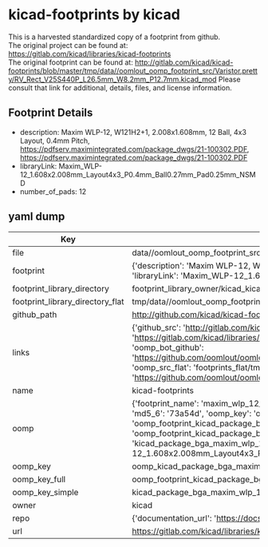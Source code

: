 # kicad-footprints by kicad  
This is a harvested standardized copy of a footprint from github.  
The original project can be found at:  
https://gitlab.com/kicad/libraries/kicad-footprints  
The original footprint can be found at:
http://gitlab.com/kicad/kicad-footprints/blob/master/tmp/data//oomlout_oomp_footprint_src/Varistor.pretty/RV_Rect_V25S440P_L26.5mm_W8.2mm_P12.7mm.kicad_mod
Please consult that link for additional, details, files, and license information.  
## Footprint Details
* description: Maxim WLP-12, W121H2+1, 2.008x1.608mm, 12 Ball, 4x3 Layout, 0.4mm Pitch, https://pdfserv.maximintegrated.com/package_dwgs/21-100302.PDF, https://pdfserv.maximintegrated.com/package_dwgs/21-100302.PDF  
* libraryLink: Maxim_WLP-12_1.608x2.008mm_Layout4x3_P0.4mm_Ball0.27mm_Pad0.25mm_NSMD  
* number_of_pads: 12  
## yaml dump  
| Key | Value |  
| --- | --- |  
| file | data//oomlout_oomp_footprint_src/kicad-footprints/Package_BGA.pretty/Maxim_WLP-12_1.608x2.008mm_Layout4x3_P0.4mm_Ball0.27mm_Pad0.25mm_NSMD.kicad_mod |  
| footprint | {'description': 'Maxim WLP-12, W121H2+1, 2.008x1.608mm, 12 Ball, 4x3 Layout, 0.4mm Pitch, https://pdfserv.maximintegrated.com/package_dwgs/21-100302.PDF, https://pdfserv.maximintegrated.com/package_dwgs/21-100302.PDF', 'libraryLink': 'Maxim_WLP-12_1.608x2.008mm_Layout4x3_P0.4mm_Ball0.27mm_Pad0.25mm_NSMD', 'number_of_pads': 12} |  
| footprint_library_directory | footprint_library_owner/kicad_kicad-footprints/ |  
| footprint_library_directory_flat | tmp/data//oomlout_oomp_footprint_src/footprints_flat/kicad_package_bga_maxim_wlp_12_1_608x2_008mm_layout4x3_p0_4mm_ball0_27mm_pad0_25mm_nsmd/working |  
| github_path | http://github.com/kicad/kicad-footprints/blob/master/tmp/data//oomlout_oomp_footprint_src/Package_BGA.pretty/Maxim_WLP-12_1.608x2.008mm_Layout4x3_P0.4mm_Ball0.27mm_Pad0.25mm_NSMD.kicad_mod |  
| links | {'github_src': 'http://gitlab.com/kicad/kicad-footprints/blob/master/tmp/data//oomlout_oomp_footprint_src/Varistor.pretty/RV_Rect_V25S440P_L26.5mm_W8.2mm_P12.7mm.kicad_mod', 'github_src_repo': 'https://gitlab.com/kicad/libraries/kicad-footprints', 'oomp_bot': 'tmp/data//oomlout_oomp_footprint_src/footprints/kicad_package_bga_maxim_wlp_12_1_608x2_008mm_layout4x3_p0_4mm_ball0_27mm_pad0_25mm_nsmd/working', 'oomp_bot_github': 'https://github.com/oomlout/oomlout_oomp_footprint_bot/tree/main/tmp/data//oomlout_oomp_footprint_src/footprints/kicad_package_bga_maxim_wlp_12_1_608x2_008mm_layout4x3_p0_4mm_ball0_27mm_pad0_25mm_nsmd/working', 'oomp_src_flat': 'footprints_flat/tmp/data//oomlout_oomp_footprint_src/footprints_flat/kicad_package_bga_maxim_wlp_12_1_608x2_008mm_layout4x3_p0_4mm_ball0_27mm_pad0_25mm_nsmd/working', 'oomp_src_flat_github': 'https://github.com/oomlout/oomlout_oomp_footprint_src/tree/main/tmp/data//oomlout_oomp_footprint_src/footprints_flat/kicad_package_bga_maxim_wlp_12_1_608x2_008mm_layout4x3_p0_4mm_ball0_27mm_pad0_25mm_nsmd/working'} |  
| name | kicad-footprints |  
| oomp | {'footprint_name': 'maxim_wlp_12_1_608x2_008mm_layout4x3_p0_4mm_ball0_27mm_pad0_25mm_nsmd', 'library_name': 'package_bga', 'md5': '73a54da7d73dc950d22240c96462d642', 'md5_10': '73a54da7d7', 'md5_5': '73a54', 'md5_6': '73a54d', 'oomp_key': 'oomp_kicad_package_bga_maxim_wlp_12_1_608x2_008mm_layout4x3_p0_4mm_ball0_27mm_pad0_25mm_nsmd', 'oomp_key_extra': 'oomp_footprint_kicad_package_bga_maxim_wlp_12_1_608x2_008mm_layout4x3_p0_4mm_ball0_27mm_pad0_25mm_nsmd', 'oomp_key_full': 'oomp_footprint_kicad_package_bga_maxim_wlp_12_1_608x2_008mm_layout4x3_p0_4mm_ball0_27mm_pad0_25mm_nsmd_73a54d', 'oomp_key_simple': 'kicad_package_bga_maxim_wlp_12_1_608x2_008mm_layout4x3_p0_4mm_ball0_27mm_pad0_25mm_nsmd', 'original_filename': 'data//oomlout_oomp_footprint_src/kicad-footprints/Package_BGA.pretty/Maxim_WLP-12_1.608x2.008mm_Layout4x3_P0.4mm_Ball0.27mm_Pad0.25mm_NSMD.kicad_mod', 'owner_name': 'kicad'} |  
| oomp_key | oomp_kicad_package_bga_maxim_wlp_12_1_608x2_008mm_layout4x3_p0_4mm_ball0_27mm_pad0_25mm_nsmd |  
| oomp_key_full | oomp_footprint_kicad_package_bga_maxim_wlp_12_1_608x2_008mm_layout4x3_p0_4mm_ball0_27mm_pad0_25mm_nsmd |  
| oomp_key_simple | kicad_package_bga_maxim_wlp_12_1_608x2_008mm_layout4x3_p0_4mm_ball0_27mm_pad0_25mm_nsmd |  
| owner | kicad |  
| repo | {'documentation_url': 'https://docs.github.com/rest/repos/repos#get-a-repository', 'message': 'Not Found'} |  
| url | https://gitlab.com/kicad/libraries/kicad-footprints |  

